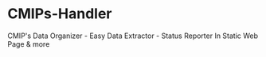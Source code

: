 CMIPs-Handler
=============

CMIP's Data Organizer - Easy Data Extractor - Status Reporter In Static Web Page &amp; more
